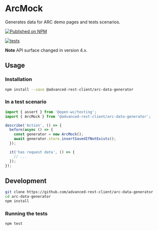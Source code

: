 # ArcMock

Generates data for ARC demo pages and tests scenarios.

[![Published on NPM](https://img.shields.io/npm/v/@advanced-rest-client/arc-data-generator.svg)](https://www.npmjs.com/package/@advanced-rest-client/arc-data-generator)

[![tests](https://github.com/advanced-rest-client/arc-data-generator/actions/workflows/deployment.yml/badge.svg)](https://github.com/advanced-rest-client/arc-data-generator/actions/workflows/deployment.yml)

**Note** API surface changed in version 4.x.

## Usage

### Installation

```sh
npm install --save @advanced-rest-client/arc-data-generator
```

### In a test scenario

```js
import { assert } from '@open-wc/testing';
import { ArcMock } from '@advanced-rest-client/arc-data-generator';

describe('Action', () => {
  before(async () => {
    const generator = new ArcMock();
    await generator.store.insertSavedIfNotExists();
  });

  it('has request data', () => {
    // ...
  });
});
```

## Development

```sh
git clone https://github.com/advanced-rest-client/arc-data-generator
cd arc-data-generator
npm install
```

### Running the tests

```sh
npm test
```
